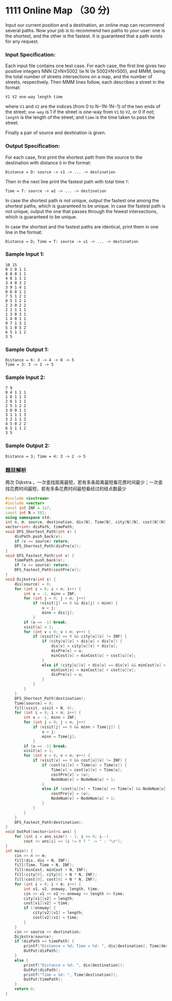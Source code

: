 # 1111 Online Map （30 分)

Input our current position and a destination, an online map can recommend several paths. Now your job is to recommend two paths to your user: one is the shortest, and the other is the fastest. It is guaranteed that a path exists for any request.

### Input Specification:

Each input file contains one test case. For each case, the first line gives two positive integers NNN (2≤N≤5002 \\le N \\le 5002≤N≤500), and MMM, being the total number of streets intersections on a map, and the number of streets, respectively. Then MMM lines follow, each describes a street in the format:

    V1 V2 one-way length time
    

where `V1` and `V2` are the indices (from 0 to N−1N-1N−1) of the two ends of the street; `one-way` is 1 if the street is one-way from `V1` to `V2`, or 0 if not; `length` is the length of the street; and `time` is the time taken to pass the street.

Finally a pair of source and destination is given.

### Output Specification:

For each case, first print the shortest path from the source to the destination with distance `D` in the format:

    Distance = D: source -> v1 -> ... -> destination
    

Then in the next line print the fastest path with total time `T`:

    Time = T: source -> w1 -> ... -> destination
    

In case the shortest path is not unique, output the fastest one among the shortest paths, which is guaranteed to be unique. In case the fastest path is not unique, output the one that passes through the fewest intersections, which is guaranteed to be unique.

In case the shortest and the fastest paths are identical, print them in one line in the format:

    Distance = D; Time = T: source -> u1 -> ... -> destination
    

### Sample Input 1:

    10 15
    0 1 0 1 1
    8 0 0 1 1
    4 8 1 1 1
    3 4 0 3 2
    3 9 1 4 1
    0 6 0 1 1
    7 5 1 2 1
    8 5 1 2 1
    2 3 0 2 2
    2 1 1 1 1
    1 3 0 3 1
    1 4 0 1 1
    9 7 1 3 1
    5 1 0 5 2
    6 5 1 1 2
    3 5
    

### Sample Output 1:

    Distance = 6: 3 -> 4 -> 8 -> 5
    Time = 3: 3 -> 1 -> 5
    

### Sample Input 2:

    7 9
    0 4 1 1 1
    1 6 1 1 3
    2 6 1 1 1
    2 5 1 2 2
    3 0 0 1 1
    3 1 1 1 3
    3 2 1 1 2
    4 5 0 2 2
    6 5 1 1 2
    3 5
    

### Sample Output 2:

    Distance = 3; Time = 4: 3 -> 2 -> 5

### 题目解析

两次 Dijkstra ，一次查找距离最短，若有多条距离最短看花费时间最少；一次查找花费时间最短，若有多条花费时间最短看经过的结点数最少

```C++
#include <iostream>
#include <vector>
const int INF = 1e7;
const int N = 501;
using namespace std;
int n, m, source, destination, dis[N], Time[N], city[N][N], cost[N][N], disPre[N], costPre[N], minCost[N], NodeNum[N], visit[N];
vector<int> disPath, timePath;
void DFS_Shortest_Path(int v) {
	disPath.push_back(v);
	if (v == source) return;
	DFS_Shortest_Path(disPre[v]);
}
void DFS_Fastest_Path(int v) {
	timePath.push_back(v);
	if (v == source) return;
	DFS_Fastest_Path(costPre[v]);
}
void Dijkstra(int s) {
	dis[source] = 0;
	for (int i = 0; i < n; i++) {
		int u = -1, minn = INF;
		for (int j = 0; j < n; j++)
			if (visit[j] == 0 && dis[j] < minn) {
				u = j;
				minn = dis[j];
			}
		if (u == -1) break;
		visit[u] = 1;
		for (int v = 0; v < n; v++) {
			if (visit[v] == 0 && city[u][v] != INF) {
				if (city[u][v] + dis[u] < dis[v]) {
					dis[v] = city[u][v] + dis[u];
					disPre[v] = u;
					minCost[v] = minCost[u] + cost[u][v];
				}
				else if (city[u][v] + dis[u] == dis[v] && minCost[v] > minCost[u] + cost[u][v]) {
					minCost[v] = minCost[u] + cost[u][v];
					disPre[v] = u;
				}
			}
		}
	}
	DFS_Shortest_Path(destination);
	Time[source] = 0;
	fill(visit, visit + N, 0);
	for (int i = 0; i < n; i++) {
		int u = -1, minn = INF;
		for (int j = 0; j < n; j++)
			if (visit[j] == 0 && minn > Time[j]) {
				u = j;
				minn = Time[j];
			}
		if (u == -1) break;
		visit[u] = 1;
		for (int v = 0; v < n; v++) {
			if (visit[v] == 0 && cost[u][v] != INF) {
				if (cost[u][v] + Time[u] < Time[v]) {
					Time[v] = cost[u][v] + Time[u];
					costPre[v] = (u);
					NodeNum[v] = NodeNum[u] + 1;
				}
				else if (cost[u][v] + Time[u] == Time[v] && NodeNum[u] + 1 < NodeNum[v]) {
					costPre[v] = (u);
					NodeNum[v] = NodeNum[u] + 1;
				}
			}
		}
	}
	DFS_Fastest_Path(destination);
}
void OutPut(vector<int>& ans) {
	for (int i = ans.size() - 1; i >= 0; i--)
		cout << ans[i] << (i != 0 ? " -> " : "\n");
}
int main() {
	cin >> n >> m;
	fill(dis, dis + N, INF);
	fill(Time, Time + N, INF);
	fill(minCost, minCost + N, INF);
	fill(city[0], city[0] + N * N, INF);
	fill(cost[0], cost[0] + N * N, INF);
	for (int i = 0; i < m; i++) {
		int v1, v2, oneway, length, time;
		cin >> v1 >> v2 >> oneway >> length >> time;
		city[v1][v2] = length;
		cost[v1][v2] = time;
		if (!oneway) {
			city[v2][v1] = length;
			cost[v2][v1] = time;
		}
	}
	cin >> source >> destination;
	Dijkstra(source);
	if (disPath == timePath) {
		printf("Distance = %d; Time = %d: ", dis[destination], Time[destination]);
		OutPut(disPath);
	}
	else {
		printf("Distance = %d: ", dis[destination]);
		OutPut(disPath);
		printf("Time = %d: ", Time[destination]);
		OutPut(timePath);
	}
	return 0;
}
```